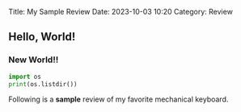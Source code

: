 Title: My Sample Review
Date: 2023-10-03 10:20
Category: Review


## Hello, World!

### New World!!


```python
import os
print(os.listdir())
```

Following is a **sample** review of my favorite mechanical keyboard.

